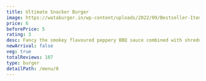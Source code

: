 ```yaml
---
title: Ultimate Snacker Burger
image: https://wataburger.in/wp-content/uploads/2022/09/Bestseller-Item-3.png
price: 6
beforePrice: 5
rating: 3
desc: Fancy the smokey flavoured peppery BBQ sauce combined with shredded lettuce, pickles, and in-house sauce over crispy fried chicken between suns.
newArrival: false
veg: true
totalReviews: 107
type: burger
detailPath: /menu/8
---
```

